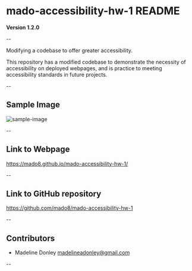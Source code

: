 # mado-accessibility-hw-1 README

**Version 1.2.0**

--

Modifying a codebase to offer greater accessibility.

This repository has a modified codebase to demonstrate the necessity of accessibility on deployed webpages, and is practice to meeting accessibility standards in future projects.

--

## Sample Image

![sample-image](https://user-images.githubusercontent.com/88465484/131233615-f3699018-7934-491f-a52e-cb0f8acc3c02.jpg)

--

## Link to Webpage

https://mado8.github.io/mado-accessibility-hw-1/

--

## Link to GitHub repository

https://github.com/mado8/mado-accessibility-hw-1

--

## Contributors

- Madeline Donley madelineadonley@gmail.com

--
